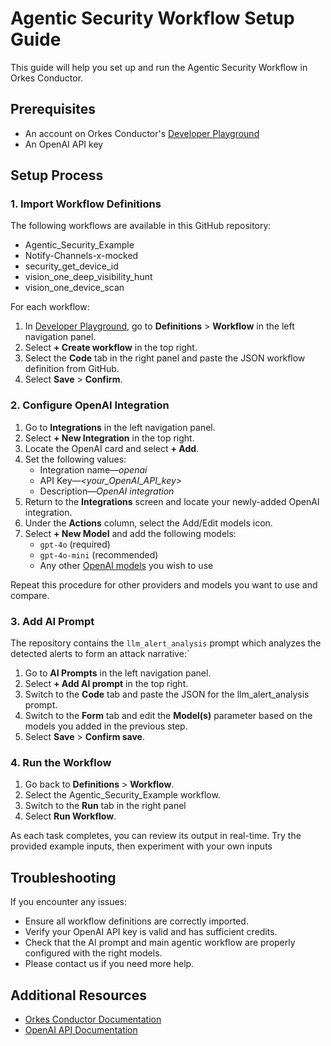 # Agentic Security Workflow Setup Guide

This guide will help you set up and run the Agentic Security Workflow in Orkes Conductor.

## Prerequisites

- An account on Orkes Conductor's [Developer Playground](https://developer.orkescloud.com/)
- An OpenAI API key

## Setup Process

### 1. Import Workflow Definitions

The following workflows are available in this GitHub repository:
- Agentic_Security_Example
- Notify-Channels-x-mocked
- security_get_device_id
- vision_one_deep_visibility_hunt
- vision_one_device_scan

For each workflow:
1. In [Developer Playground](https://developer.orkescloud.com/), go to **Definitions** > **Workflow** in the left navigation panel.
2. Select **+ Create workflow** in the top right.
3. Select the **Code** tab in the right panel and paste the JSON workflow definition from GitHub.
4. Select **Save** > **Confirm**.


### 2. Configure OpenAI Integration

1. Go to **Integrations** in the left navigation panel.
2. Select **+ New Integration** in the top right.
3. Locate the OpenAI card and select **+ Add**.
4. Set the following values:
    * Integration name—*openai*
    * API Key—*<your_OpenAI_API_key>*
    * Description—*OpenAI integration*
5. Return to the **Integrations** screen and locate your newly-added OpenAI integration.
6. Under the **Actions** column, select the Add/Edit models icon.
7. Select **+ New Model** and add the following models:
    * `gpt-4o` (required)
    * `gpt-4o-mini` (recommended)
    * Any other [OpenAI models](https://platform.openai.com/docs/models) you wish to use

Repeat this procedure for other providers and models you want to use and compare.


### 3. Add AI Prompt

The repository contains the ​`llm_alert_analysis` prompt which analyzes the detected alerts to form an attack narrative:`

1. Go to **AI Prompts** in the left navigation panel.
2. Select **+ Add AI prompt** in the top right.
3. Switch to the **Code** tab and paste the JSON for the llm_alert_analysis prompt.
4. Switch to the **Form** tab and edit the **Model(s)** parameter based on the models you added in the previous step.
5. Select **Save** > **Confirm save**.


### 4. Run the Workflow
 
1. Go back to **Definitions** > **Workflow**.
2. Select the Agentic_Security_Example workflow.
3. Switch to the **Run** tab in the right panel
4. Select **Run Workflow**.

As each task completes, you can review its output in real-time. Try the provided example inputs, then experiment with your own inputs

## Troubleshooting

If you encounter any issues:
- Ensure all workflow definitions are correctly imported.
- Verify your OpenAI API key is valid and has sufficient credits.
- Check that the AI prompt and main agentic workflow are properly configured with the right models.
- Please contact us if you need more help.

## Additional Resources

- [Orkes Conductor Documentation](https://orkes.io/content/docs)
- [OpenAI API Documentation](https://platform.openai.com/docs)